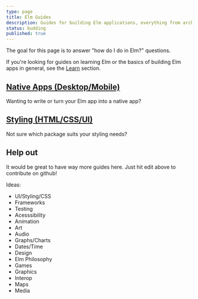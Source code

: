 ```yaml
---
type: page
title: Elm Guides
description: Guides for building Elm applications, everything from architecture and testing to meta information on the way the Elm community approaches various domains in Elm.
status: budding
published: true
---
```


The goal for this page is to answer "how do I do <some domain> in Elm?" questions.

If you're looking for guides on learning Elm or the basics of building Elm apps in general, see the [Learn](/learn) section.


## [Native Apps (Desktop/Mobile)](/build/guides/native-apps)

Wanting to write or turn your Elm app into a native app?

## [Styling (HTML/CSS/UI)](/build/guides/styling)

Not sure which package suits your styling needs?

## Help out

It would be great to have way more guides here. Just hit edit above to contribute on github!

Ideas:

- UI/Styling/CSS
- Frameworks
- Testing
- Acesssibility
- Animation
- Art
- Audio
- Graphs/Charts
- Dates/Time
- Design
- Elm Philosophy
- Games
- Graphics
- Interop
- Maps
- Media
